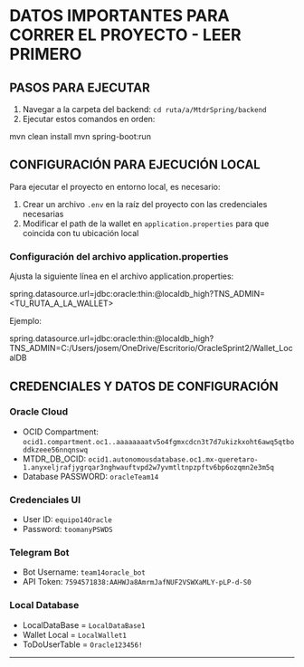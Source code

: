 # DATOS IMPORTANTES PARA CORRER EL PROYECTO - LEER PRIMERO

## PASOS PARA EJECUTAR
1. Navegar a la carpeta del backend: `cd ruta/a/MtdrSpring/backend`
2. Ejecutar estos comandos en orden:

mvn clean install
mvn spring-boot:run

## CONFIGURACIÓN PARA EJECUCIÓN LOCAL
Para ejecutar el proyecto en entorno local, es necesario:

1. Crear un archivo `.env` en la raíz del proyecto con las credenciales necesarias
2. Modificar el path de la wallet en `application.properties` para que coincida con tu ubicación local

### Configuración del archivo application.properties
Ajusta la siguiente línea en el archivo application.properties:

spring.datasource.url=jdbc:oracle:thin:@localdb_high?TNS_ADMIN=<TU_RUTA_A_LA_WALLET>

Ejemplo:

spring.datasource.url=jdbc:oracle:thin:@localdb_high?TNS_ADMIN=C:/Users/josem/OneDrive/Escritorio/OracleSprint2/Wallet_LocalDB

## CREDENCIALES Y DATOS DE CONFIGURACIÓN

### Oracle Cloud
- OCID Compartment: `ocid1.compartment.oc1..aaaaaaaatv5o4fgmxcdcn3t7d7ukizkxoht6awq5qtboddkzeee56nnqnswq`
- MTDR_DB_OCID: `ocid1.autonomousdatabase.oc1.mx-queretaro-1.anyxeljrafjygrqar3nghwauftvpd2w7yvmtltnpzpftv6bp6ozqmn2e3m5q`
- Database PASSWORD: `oracleTeam14`

### Credenciales UI
- User ID: `equipo14Oracle`
- Password: `toomanyPSWDS`

### Telegram Bot
- Bot Username: `team14oracle_bot`
- API Token: `7594571838:AAHWJa8AmrmJafNUF2VSWXaMLY-pLP-d-S0`

### Local Database
- LocalDataBase = `LocalDataBase1`
- Wallet Local = `LocalWallet1`
- ToDoUserTable = `Oracle123456!`

---

